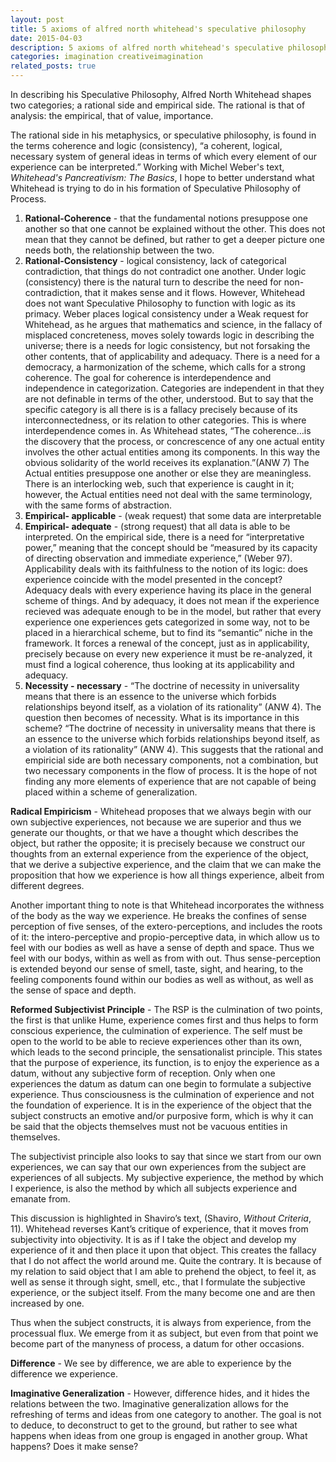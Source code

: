 ```yaml
---
layout: post
title: 5 axioms of alfred north whitehead's speculative philosophy
date: 2015-04-03
description: 5 axioms of alfred north whitehead's speculative philosophy
categories: imagination creativeimagination
related_posts: true
---
```


In describing his Speculative Philosophy, Alfred North Whitehead shapes two categories; a rational side and empirical side.  The rational is that of analysis: the empirical, that of value, importance.

The rational side in his metaphysics, or speculative philosophy, is found in the terms coherence and logic (consistency), “a coherent, logical, necessary system of general ideas in terms of which every element of our experience can be interpreted.” Working with Michel Weber's text, *Whitehead's Pancreativism: The Basics*, I hope to better understand what Whitehead is trying to do in his formation of Speculative Philosophy of Process.

1. **Rational-Coherence** - that the fundamental notions presuppose one another so that one cannot be explained without the other.  This does not mean that they cannot be defined, but rather to get a deeper picture one needs both, the relationship between the two.
2. **Rational-Consistency** - logical consistency, lack of categorical contradiction, that things do not contradict one another. Under logic (consistency) there is the natural turn to describe the need for non-contradiction, that it makes sense and it flows.  However, Whitehead does not want Speculative Philosophy to function with logic as its primacy.  Weber places logical consistency under a Weak request for Whitehead, as he argues that mathematics and science, in the fallacy of misplaced concreteness, moves solely towards logic in describing the universe; there is a needs for logic consistency, but not forsaking the other contents, that of applicability and adequacy.  There is a need for a democracy, a harmonization of the scheme, which calls for a strong coherence. The goal for coherence is interdependence and independence in categorization.  Categories are independent in that they are not definable in terms of the other, understood.  But to say that the specific category is all there is is a fallacy precisely because of its interconnectedness, or its relation to other categories.  This is where interdependence comes in.  As Whitehead states, “The coherence…is the discovery that the process, or concrescence of any one actual entity involves the other actual entities among its components.  In this way the obvious solidarity of the world receives its explanation.”(ANW 7) The Actual entities presuppose one another or else they are meaningless.  There is an interlocking web, such that experience is caught in it; however, the Actual entities need not deal with the same terminology, with the same forms of abstraction.
3. **Empirical- applicable** - (weak request) that some data are interpretable
4. **Empirical- adequate** - (strong request) that all data is able to be interpreted. On the empirical side, there is a need for “interpretative power,”  meaning that the concept should be “measured by its capacity of directing observation and immediate experience,” (Weber 97).  Applicability deals with its faithfulness to the notion of its logic: does experience coincide with the model presented in the concept?  Adequacy deals with every experience having its place in the general scheme of things.  And by adequacy, it does not mean if the experience recieved was adequate enough to be in the model, but rather that every experience one experiences gets categorized in some way, not to be placed in a hierarchical scheme, but to find its “semantic” niche in the framework.  It forces a renewal of the concept, just as in applicability, precisely because on every new experience it must be re-analyzed, it must find a logical coherence, thus looking at its applicability and adequacy.
5. **Necessity - necessary** - “The doctrine of necessity in universality means that there is an essence to the universe which forbids relationships beyond itself, as a violation of its rationality” (ANW 4). The question then becomes of necessity.  What is its importance in this scheme?  “The doctrine of necessity in universality means that there is an essence to the universe which forbids relationships beyond itself, as a violation of its rationality” (ANW 4).  This suggests that the rational and empiricial side are both necessary components, not a combination, but two necessary components in the flow of process.  It is the hope of not finding any more elements of experience that are not capable of being placed within a scheme of generalization.

**Radical Empiricism** - Whitehead proposes that we always begin with our own subjective experiences, not because we are superior and thus we generate our thoughts, or that we have a thought which describes the object, but rather the opposite; it is precisely because we construct our thoughts from an external experience from the experience of the object, that we derive a subjective experience, and the claim that we can make the proposition that how we experience is how all things experience, albeit from different degrees.

Another important thing to note is that Whitehead incorporates the withness of the body as the way we experience.  He breaks the confines of sense perception of five senses, of the extero-perceptions, and includes the roots of it: the intero-perceptive and propio-perceptive data, in which allow us to feel with our bodies as well as have a sense of depth and space.  Thus we feel with our bodys, within as well as from with out.  Thus sense-perception is extended beyond our sense of smell, taste, sight, and hearing, to the feeling components found within our bodies as well as without, as well as the sense of space and depth.

**Reformed Subjectivist Principle** - The RSP is the culmination of two points, the first is that unlike Hume, experience comes first and thus helps to form conscious experience, the culmination of experience.  The self must be open to the world to be able to recieve experiences other than its own, which leads to the second principle, the sensationalist principle.  This states that the purpose of experience, its function, is to enjoy the experience as a datum, without any subjective form of reception.  Only when one experiences the datum as datum can one begin to formulate a subjective experience.  Thus consciousness is the culmination of experience and not the foundation of experience.  It is in the experience of the object that the subject constructs an emotive and/or purposive form, which is why it can be said that the objects themselves must not be vacuous entities in themselves.  

The subjectivist principle also looks to say that since we start from our own experiences, we can say that our own experiences from the subject are experiences of all subjects.  My subjective experience, the method by which I experience, is also the method by which all subjects experience and emanate from.  

This discussion is highlighted in Shaviro’s text, (Shaviro, *Without Criteria*, 11).  Whitehead reverses Kant’s critique of experience, that it moves from subjectivity into objectivity.  It is as if I take the object and develop my experience of it and then place it upon that object.  This creates the fallacy that I do not affect the world around me.  Quite the contrary.  It is because of my relation to said object that I am able to prehend the object, to feel it, as well as sense it through sight, smell, etc., that I formulate the subjective experience, or the subject itself.  From the many become one and are then increased by one.

Thus when the subject constructs, it is always from experience, from the processual flux.  We emerge from it as subject, but even from that point we become part of the manyness of process, a datum for other occasions.

**Difference** - We see by difference, we are able to experience by the difference we experience.

**Imaginative Generalization** - However, difference hides, and it hides the relations between the two.  Imaginative generalization allows for the refreshing of terms and ideas from one category to another.  The goal is not to deduce, to deconstruct to get to the ground, but rather to see what happens when ideas from one group is engaged in another group.  What happens?  Does it make sense? 